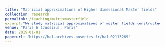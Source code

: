 ```yaml
---
title: "Matricial approximations of Higher dimensional Master fields"
collection: research
permalink: /teaching/matrixmasterfield
excerpt:"We study matricial approximations of master fields constructed in [hal-02113282]. These approximations (in non-commutative distribution) are obtained by extracting blocks of a Brownian unitary diffusion (with entries in R, C or K) and letting the dimension of these blocks to tend to infinity. We divide our study into two parts: in the first one, we extract square blocks while in the second one we allow rectangular blocks. In both cases, free probability theory appears as the natural framework in which the limiting distributions are most accurately described. 
venue: "Paris 6 (Jussieu), Paris"
date: 2019-01-01
paperurl: "https://hal.archives-ouvertes.fr/hal-02113269"
---
```



